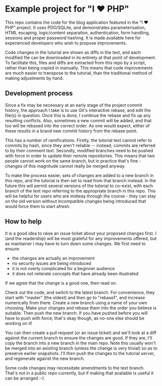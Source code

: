 Example project for "I ♥ PHP"
===

This repo contains the code for the blog application featured in the "I ♥ PHP" project. It uses
PDO/SQLite, and demonstrates parameterisation, HTML escaping, logic/content separation,
authentication, form handling, sessions and proper password hashing. It is made available here
for experienced developers who wish to propose improvements.

Code changes in the tutorial are shown as diffs in the text, and each modified file can be
downloaded in its entirety at that point of development. To facilitate this, files and diffs are
extracted from this repo by a script, rather than being copied in manually. This means that
code improvements are much easier to transpose to the tutorial, than the traditional method of
making adjustments by hand.

Development process
---

Since a fix may be necessary at an early stage of the project commit history, the approach I take
is to use Git's interactive rebase, and edit the file(s) in question. Once this is done, I continue
the rebase and fix up any resulting conflicts. Also, sometimes a new commit will be added, and
that too will be rebased into the correct order. As one would expect, either of these results in a
brand new commit history from the rebase point.

This has a number of ramifications. Firstly, the tutorial text cannot refer to commits by hash,
since they aren't reliable -- instead, commits are referred to by their comment text. Secondly,
modified branches need to be pushed with force in order to update their remote repositories. This
means that two people cannot work on the same branch, but in practice that's fine - changes of this
magnitude cannot really be merged anyway.

To make the process easier, sets of changes are added to a new branch in this repo, and the
tutorial is then set to read from that branch instead. In the future this will permit several
versions of the tutorial to co-exist, with each branch of the text repo referring to the
appropriate branch in this repo. This will be helpful for users who are midway through the course -
they can stay on the old version without incompatible changes being introduced that would force
them to start afresh.

How to help
---

It is a good idea to raise an issue ticket about your proposed changes first. I (and the readership)
will be most grateful for any improvements offered, but as maintainer I may have to turn down some
changes. We first need to ensure:

* the changes are actually an improvement
* no security issues are being introduced
* it is not overly complicated for a beginner audience
* it does not reiterate concepts that have already been illustrated

If we agree that the change is a good one, then read on.

Check out the code, and switch to the latest branch. For convenience, they start with "master" (the
oldest) and then go to "rebase1", and increase numerically from there. Create a new branch using
a name of your own choosing. Make your changes and rebase them into the order you believe is
suitable. Then push the new branch. If you have pushed before you will have to push with force;
that's okay though, as no-one else should be working on it!

You can then create a pull request (or an issue ticket) and we'll look at a diff against the current
branch to ensure the changes are good. If they are, I'll copy the branch into a new branch in the
main repo. Note this usually won't be merged into an existing branch (unless the change is very
trivial) so as to preserve earlier snapshots. I'll then push the changes to the tutorial server,
and regenerate against the new branch.

Some code changes may necessitate amendments to the text branch. That's not in a public repo
currently, but if making that available is useful it can be arranged :-).
